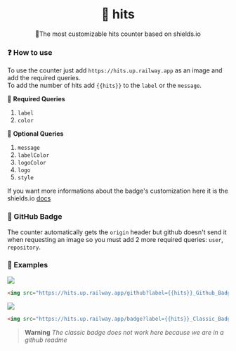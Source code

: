 <div align="center">
  
# 🧭 hits
🍁The most customizable hits counter based on shields.io

</div>


### ❓ How to use
To use the counter just add `https://hits.up.railway.app` as an image and add the required queries.  
To add the number of hits add `{{hits}}` to the `label` or the `message`. 

📃 **Required Queries**
1. `label`
2. `color`

📄 **Optional Queries**
1. `message`
2. `labelColor`
3. `logoColor`
4. `logo`
5. `style`

If you want more informations about the badge's customization here it is the shields.io [docs](https://shields.io/badges/static-badge)

### 🎩 GitHub Badge
The counter automatically gets the `origin` header but github doesn't send it when requesting an image so you must add 2 more required queries: `user`, `repository`.  

### 🎯 Examples
<img src="https://hits.up.railway.app/github?label={{hits}}_Github_Badge_Views&color=191724&logo=github&style=for-the-badge&user=NotGabry&repository=hits&labelColor=c4a7e7&logoColor=191724">

```html
<img src="https://hits.up.railway.app/github?label={{hits}}_Github_Badge_Views&color=191724&logo=github&style=for-the-badge&user=NotGabry&repository=hits&labelColor=c4a7e7&logoColor=191724">
```

<img src="https://hits.up.railway.app/badge?label={{hits}}_Classic_Badge_Views&color=191724&logo=github&style=for-the-badge&labelColor=c4a7e7&logoColor=191724">

```html
<img src="https://hits.up.railway.app/badge?label={{hits}}_Classic_Badge_Views&color=191724&logo=github&style=for-the-badge&labelColor=c4a7e7&logoColor=191724">
```
> **Warning**
> *The classic badge does not work here because we are in a github readme*
